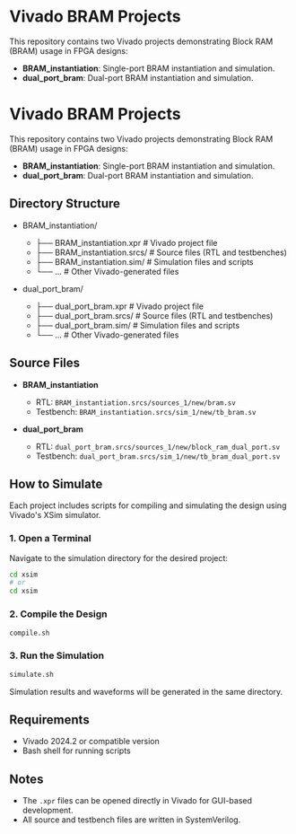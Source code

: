 # Vivado BRAM Projects

This repository contains two Vivado projects demonstrating Block RAM (BRAM) usage in FPGA designs:

- **BRAM_instantiation**: Single-port BRAM instantiation and simulation.
- **dual_port_bram**: Dual-port BRAM instantiation and simulation.


# Vivado BRAM Projects

This repository contains two Vivado projects demonstrating Block RAM (BRAM) usage in FPGA designs:

- **BRAM_instantiation**: Single-port BRAM instantiation and simulation.
- **dual_port_bram**: Dual-port BRAM instantiation and simulation.

## Directory Structure

- BRAM_instantiation/
  - ├── BRAM_instantiation.xpr         # Vivado project file
  - ├── BRAM_instantiation.srcs/       # Source files (RTL and testbenches)
  - ├── BRAM_instantiation.sim/        # Simulation files and scripts
  - └── ...                            # Other Vivado-generated files

- dual_port_bram/
   - ├── dual_port_bram.xpr             # Vivado project file
   - ├── dual_port_bram.srcs/           # Source files (RTL and testbenches)
   - ├── dual_port_bram.sim/            # Simulation files and scripts
   - └── ...                            # Other Vivado-generated files

## Source Files

- **BRAM_instantiation**
  - RTL: `BRAM_instantiation.srcs/sources_1/new/bram.sv`
  - Testbench: `BRAM_instantiation.srcs/sim_1/new/tb_bram.sv`

- **dual_port_bram**
  - RTL: `dual_port_bram.srcs/sources_1/new/block_ram_dual_port.sv`
  - Testbench: `dual_port_bram.srcs/sim_1/new/tb_bram_dual_port.sv`

## How to Simulate

Each project includes scripts for compiling and simulating the design using Vivado's XSim simulator.

### 1. Open a Terminal

Navigate to the simulation directory for the desired project:

```sh
cd xsim
# or
cd xsim
```

### 2. Compile the Design

```sh
compile.sh
```

### 3. Run the Simulation

```sh
simulate.sh
```

Simulation results and waveforms will be generated in the same directory.

## Requirements

- Vivado 2024.2 or compatible version
- Bash shell for running scripts

## Notes

- The `.xpr` files can be opened directly in Vivado for GUI-based development.
- All source and testbench files are written in SystemVerilog.
